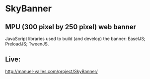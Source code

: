 # SkyBanner

## MPU (300 pixel by 250 pixel) web banner

JavaScript libraries used to build (and develop) the banner: EaselJS; PreloadJS; TweenJS.

## Live:

http://manuel-valles.com/project/SkyBanner/


